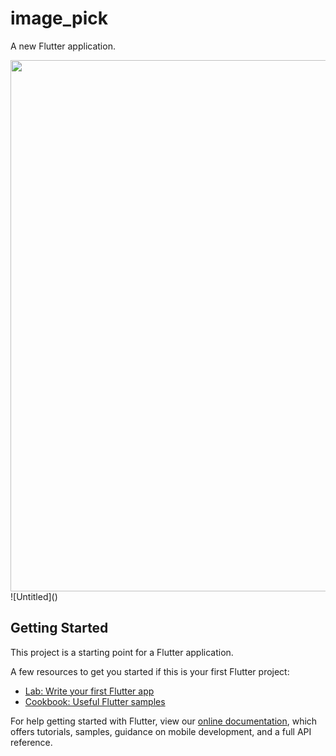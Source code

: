 # image_pick

A new Flutter application.
  <div class="row">
      <img src="https://user-images.githubusercontent.com/69755039/146048790-7a97f208-8d88-44c9-a745-08b029070439.jpg" width="1080" height="850">
    </div>
![Untitled]()

## Getting Started

This project is a starting point for a Flutter application.

A few resources to get you started if this is your first Flutter project:

- [Lab: Write your first Flutter app](https://flutter.dev/docs/get-started/codelab)
- [Cookbook: Useful Flutter samples](https://flutter.dev/docs/cookbook)

For help getting started with Flutter, view our
[online documentation](https://flutter.dev/docs), which offers tutorials,
samples, guidance on mobile development, and a full API reference.
